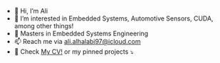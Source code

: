 - 👋 Hi, I’m Ali
- 👀 I’m interested in Embedded Systems, Automotive Sensors, CUDA, among other things!
- 🌱 Masters in Embedded Systems Engineering
- 📫 Reach me via ali.alhalabi97@icloud.com
- 📃 Check [My CV!](CV_Ali_Alhalabi.pdf) or my pinned projects ⤵️

<!---
obi-two-kenobi/obi-two-kenobi is a ✨ special ✨ repository because its `README.md` (this file) appears on your GitHub profile.
You can click the Preview link to take a look at your changes.
--->
